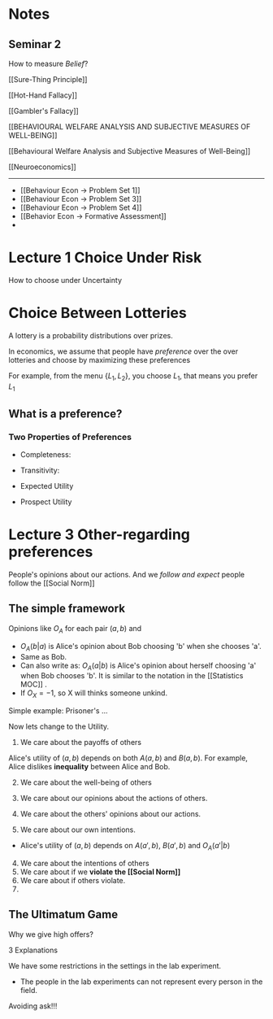
# Notes

## Seminar 2

How to measure *Belief*?

[[Sure-Thing Principle]]

[[Hot-Hand Fallacy]]

[[Gambler's Fallacy]]

[[BEHAVIOURAL WELFARE ANALYSIS AND SUBJECTIVE MEASURES OF WELL-BEING]]

[[Behavioural Welfare Analysis and Subjective Measures of Well-Being]]

[[Neuroeconomics]]




---


- [[Behaviour Econ -> Problem Set 1]]
- [[Behaviour Econ -> Problem Set 3]]
- [[Behaviour Econ -> Problem Set 4]]
- [[Behavior Econ -> Formative Assessment]]
- 





# Lecture 1 Choice Under Risk

How to choose under Uncertainty

# Choice Between Lotteries

A lottery is a probability distributions over prizes.

In economics, we assume that people have *preference* over the over lotteries and choose by maximizing these preferences

For example, from the menu $\{ L_1,L_2\}$, you choose $L_1$, that means you prefer $L_1$

## What is a preference?

### Two Properties of Preferences

- Completeness:
- Transitivity:


- Expected Utility
- Prospect Utility

# Lecture 3 Other-regarding preferences

People's opinions about our actions. And we *follow and expect* people follow the [[Social Norm]]

## The simple framework

Opinions like $O_{A}$ for each pair $(a,b)$ and 

- $O_{A}(b|a)$ is Alice's opinion about Bob choosing 'b' when she chooses 'a'.
- Same as Bob.
- Can also write as: $O_{A}(a|b)$ is Alice's opinion about herself choosing 'a' when Bob chooses 'b'. It is similar to the notation in the [[Statistics MOC]] .
- If $O_{X} = -1$, so X will thinks someone unkind.

Simple example: Prisoner's ...

Now lets change to the Utility. 

1. We care about the payoffs of others

Alice's utility of $(a,b)$ depends on both $A(a,b)$ and $B(a,b)$. For example, Alice dislikes **inequality** between Alice and Bob.

2. We care about the well-being of others 

1. We care about our opinions about the actions of others.
2. We care about the others' opinions about our actions.
3. We care about our own intentions.
- Alice's utility of $(a,b)$ depends on $A(a',b)$, $B(a',b)$ and $O_{A}(a'|b)$
4. We care about the intentions of others
5. We care about if we **violate the [[Social Norm]]**
6. We care about if others violate.
7. 

## The Ultimatum Game 


Why we give high offers?

3 Explanations 

We have some restrictions in the settings in the lab experiment.

- The people in the lab experiments can not represent every person in the field.

Avoiding ask!!!

